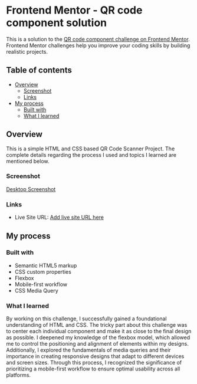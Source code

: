 # Frontend Mentor - QR code component solution

This is a solution to the [QR code component challenge on Frontend Mentor](https://www.frontendmentor.io/challenges/qr-code-component-iux_sIO_H). Frontend Mentor challenges help you improve your coding skills by building realistic projects.

## Table of contents

- [Overview](#overview)
  - [Screenshot](#screenshot)
  - [Links](#links)
- [My process](#my-process)
  - [Built with](#built-with)
  - [What I learned](#what-i-learned)

## Overview

This is a simple HTML and CSS based QR Code Scanner Project. The complete details regarding the process I used and topics I learned are mentioned below.

### Screenshot

[Desktop Screenshot](./screenshot.jpg)

### Links

- Live Site URL: [Add live site URL here](https://harsh02it.github.io/fem-qr-code-scanner-project/)

## My process

### Built with

- Semantic HTML5 markup
- CSS custom properties
- Flexbox
- Mobile-first workflow
- CSS Media Query

### What I learned

By working on this challenge, I successfully gained a foundational understanding of HTML and CSS. The tricky part about this challenge was to center each individual component and make it as close to the final design as possible. I deepened my knowledge of the flexbox model, which allowed me to control the positioning and alignment of elements within my designs. Additionally, I explored the fundamentals of media queries and their importance in creating responsive designs that adapt to different devices and screen sizes. Through this process, I recognized the significance of prioritizing a mobile-first workflow to ensure optimal usability across all platforms.
